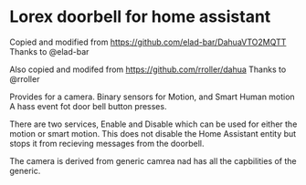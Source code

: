 # Lorex doorbell for home assistant

Copied and modified from https://github.com/elad-bar/DahuaVTO2MQTT
Thanks to @elad-bar

Also copied and modifed from https://github.com/rroller/dahua
Thanks to @rroller

Provides for a camera.
Binary sensors for Motion, and Smart Human motion
A hass event fot door bell button presses.

There are two services, Enable and Disable which can be used for either the motion or smart motion.  This does not disable the Home Assistant entity but stops it from recieving messages from the doorbell.

The camera is derived from generic camrea nad has all the capbilities of the generic.


